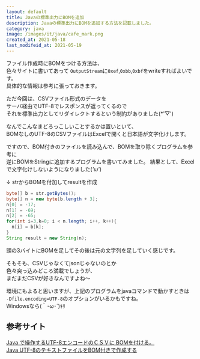 ```yaml
---
layout: default
title: Javaの標準出力にBOMを追加
description: Javaの標準出力にBOMを追加する方法を記載しました。
category: java
image: /images/it/java/cafe_mark.png
created_at: 2021-05-18
last_modifeid_at: 2021-05-19
---
```


ファイル作成時にBOMをつける方法は、  
色々サイトに書いてあって
`OutputStream`に`0xef`,`0xbb`,`0xbf`をwriteすればよいです。  
具体的な情報は参考に張っておきます。

ただ今回は、CSVファイル形式のデータを  
サーバ経由でUTF-8でレスポンスが返ってくるので  
それを標準出力としてリダイレクトするという制約がありました(*'▽')

なんでこんなまどろっこしいことするかは置いといて、  
BOMなしのUTF-8のCSVファイルはExcelで開くと日本語が文字化けします。

ですので、BOM付きのファイルを読み込んで、BOMを取り除くプログラムを参考に  
逆にBOMをStringに追加するプログラムを書いてみました。
結果として、Excelで文字化けしないようになりました(*'ω'*)

↓ strからBOMを付加してresultを作成
```Java
byte[] b = str.getBytes();
byte[] n = new byte[b.length + 3];
n[0] = -17;
n[1] = -69;
n[2] = -65;
for(int i=3,k=0; i < n.length; i++, k++){
  n[i] = b[k];
}
String result = new String(n);
```

頭の3バイトにBOMを足してその後は元の文字列を足していく感じです。

そもそも、CSVじゃなくてjsonじゃないのとか  
色々突っ込みどころ満載でしょうが、  
まだまだCSVが好きなんですよね～

環境にもよると思いますが、上記のプログラムをjavaコマンドで動かすときは  
`-Dfile.encoding=UTF-8`のオプションがいるかもですね。  
Windowsなら(｀･ω･´)ｷﾘ

## 参考サイト

[Java で操作するUTF-8エンコードのＣＳＶに BOMを付ける。](https://oboe2uran.hatenablog.com/entry/2018/07/12/223138)  
[Java UTF-8のテキストファイルをBOM付きで作成する](https://www.javalife.jp/2018/02/26/post-441/)